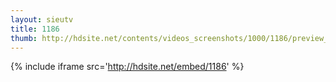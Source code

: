 ```yaml
---
layout: sieutv
title: 1186
thumb: http://hdsite.net/contents/videos_screenshots/1000/1186/preview_360p.mp4.jpg
---
```

{% include iframe src='http://hdsite.net/embed/1186' %}
 
